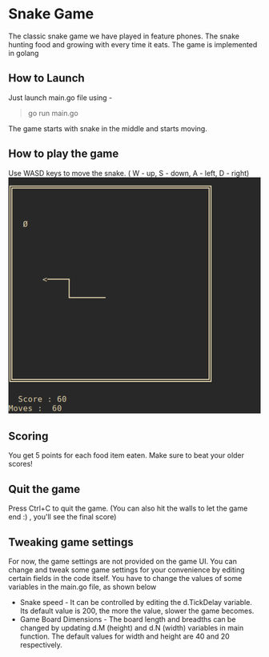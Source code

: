 # Snake Game
The classic snake game we have played in feature phones. The snake hunting food and growing with every time it eats. The game is implemented in golang

  
## How to Launch
Just launch main.go file using -

> go run main.go

The game starts with snake in the middle and starts moving.

## How to play the game
Use WASD  keys to move the snake. ( W - up, S - down, A - left, D - right)
![Game image](/doc/images/game-image.png)

## Scoring
You get 5 points for each food item eaten. Make sure to beat your older scores!

## Quit the game
Press Ctrl+C to quit the game. (You can also hit the walls to let the game end :) , you'll see the final score)

## Tweaking game settings
For now, the game settings are not provided on the game UI. You can change and tweak some game settings for your convenience by editing certain fields in the code itself. You have to change the values of 
some variables in the main.go file, as shown below
- Snake speed - It can be controlled by editing the d.TickDelay variable. Its default value is 200, the more the value, slower the game becomes. 
- Game Board Dimensions - The board length and breadths can be changed by updating d.M (height) and d.N (width) variables in main function. The default values for width and height are 40 and 20 respectively.

